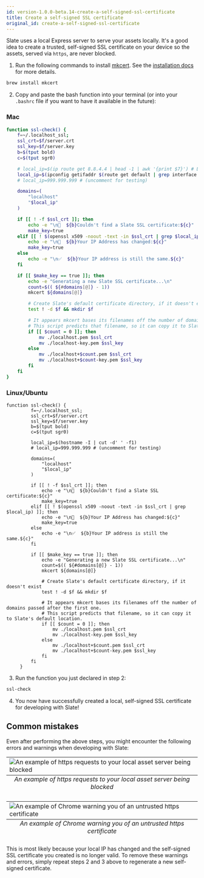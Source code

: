```yaml
---
id: version-1.0.0-beta.14-create-a-self-signed-ssl-certificate
title: Create a self-signed SSL certificate
original_id: create-a-self-signed-ssl-certificate
---
```


Slate uses a local Express server to serve your assets locally. It's a good idea to create a trusted, self-signed SSL certificate on your device so the assets, served via `https`, are never blocked.

1. Run the following commands to install [mkcert](https://github.com/FiloSottile/mkcert). See the [installation docs](https://github.com/FiloSottile/mkcert#installation) for more details.

```bash
brew install mkcert
```

2. Copy and paste the bash function into your terminal (or into your `.bashrc` file if you want to have it available in the future):

### Mac
```bash
function ssl-check() {
    f=~/.localhost_ssl;
    ssl_crt=$f/server.crt
    ssl_key=$f/server.key
    b=$(tput bold)
    c=$(tput sgr0)

    # local_ip=$(ip route get 8.8.4.4 | head -1 | awk '{print $7}') # Linux Version
    local_ip=$(ipconfig getifaddr $(route get default | grep interface | awk '{print $2}')) # Mac Version
    # local_ip=999.999.999 # (uncomment for testing)

    domains=(
        "localhost"
        "$local_ip"
    )

    if [[ ! -f $ssl_crt ]]; then
        echo -e "\n🛑  ${b}Couldn't find a Slate SSL certificate:${c}"
        make_key=true
    elif [[ ! $(openssl x509 -noout -text -in $ssl_crt | grep $local_ip) ]]; then
        echo -e "\n🛑  ${b}Your IP Address has changed:${c}"
        make_key=true
    else
        echo -e "\n✅  ${b}Your IP address is still the same.${c}"
    fi

    if [[ $make_key == true ]]; then
        echo -e "Generating a new Slate SSL certificate...\n"
        count=$(( ${#domains[@]} - 1))
        mkcert ${domains[@]}

        # Create Slate's default certificate directory, if it doesn't exist
        test ! -d $f && mkdir $f

        # It appears mkcert bases its filenames off the number of domains passed after the first one.
        # This script predicts that filename, so it can copy it to Slate's default location.
        if [[ $count = 0 ]]; then
            mv ./localhost.pem $ssl_crt
            mv ./localhost-key.pem $ssl_key
        else
            mv ./localhost+$count.pem $ssl_crt
            mv ./localhost+$count-key.pem $ssl_key
        fi
    fi
}
```

### Linux/Ubuntu
```
function ssl-check() {
         f=~/.localhost_ssl;
         ssl_crt=$f/server.crt
         ssl_key=$f/server.key
         b=$(tput bold)
         c=$(tput sgr0)

         local_ip=$(hostname -I | cut -d' ' -f1)
         # local_ip=999.999.999 # (uncomment for testing)

         domains=(
             "localhost"
             "$local_ip"
         )

         if [[ ! -f $ssl_crt ]]; then
             echo -e "\n🛑  ${b}Couldn't find a Slate SSL certificate:${c}"
             make_key=true
         elif [[ ! $(openssl x509 -noout -text -in $ssl_crt | grep $local_ip) ]]; then
             echo -e "\n🛑  ${b}Your IP Address has changed:${c}"
             make_key=true
         else
             echo -e "\n✅  ${b}Your IP address is still the same.${c}"
         fi

         if [[ $make_key == true ]]; then
             echo -e "Generating a new Slate SSL certificate...\n"
             count=$(( ${#domains[@]} - 1))
             mkcert ${domains[@]}

             # Create Slate's default certificate directory, if it doesn't exist
             test ! -d $f && mkdir $f

             # It appears mkcert bases its filenames off the number of domains passed after the first one.
             # This script predicts that filename, so it can copy it to Slate's default location.
             if [[ $count = 0 ]]; then
                 mv ./localhost.pem $ssl_crt
                 mv ./localhost-key.pem $ssl_key
             else
                 mv ./localhost+$count.pem $ssl_crt
                 mv ./localhost+$count-key.pem $ssl_key
             fi
         fi
     }
```

3. Run the function you just declared in step 2:

```bash
ssl-check
```

4. You now have successfully created a local, self-signed SSL certificate for developing with Slate!

## Common mistakes

Even after performing the above steps, you might encounter the following errors and warnings when developing with Slate:

<table class="image">
<caption align="bottom"><em>An example of https requests to your local asset server being blocked</em></caption>
<tr><td><img src="https://user-images.githubusercontent.com/4837696/46975905-d8c08400-d095-11e8-933e-d07af7212a49.png" alt="An example of https requests to your local asset server being blocked"/></td></tr>
</table>

<table class="image">
<caption align="bottom"><em>An example of Chrome warning you of an untrusted https certificate</em></caption>
<tr><td><img src="https://user-images.githubusercontent.com/4837696/46975769-81221880-d095-11e8-992d-ff0f0fe08bb9.png" alt="An example of Chrome warning you of an untrusted https certificate"/></td></tr>
</table>

This is most likely because your local IP has changed and the self-signed SSL certificate you created is no longer valid. To remove these warnings and errors, simply repeat steps 2 and 3 above to regenerate a new self-signed certificate.
